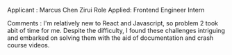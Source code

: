 Applicant : Marcus Chen Zirui
Role Applied: Frontend Engineer Intern

Comments : I'm relatively new to React and Javascript, so problem 2 took abit of time for me. Despite the difficulty, I found these challenges intriguing and embarked on solving them with the aid of documentation and crash course videos.  
